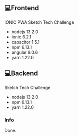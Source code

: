 
## 💻Frontend

IONIC PWA Sketch Tech Challenge
 - nodejs       13.2.0
 - ionic        6.2.1
 - capacitor    1.5.1
 - npm          6.13.1
 - angular      9.0.6
 - yarn         1.22.0
 
## 💻Backend

Sketch Tech Challenge
 - nodejs       13.2.0
 - npm          6.13.1
 - yarn         1.22.0


### Info

Done.


